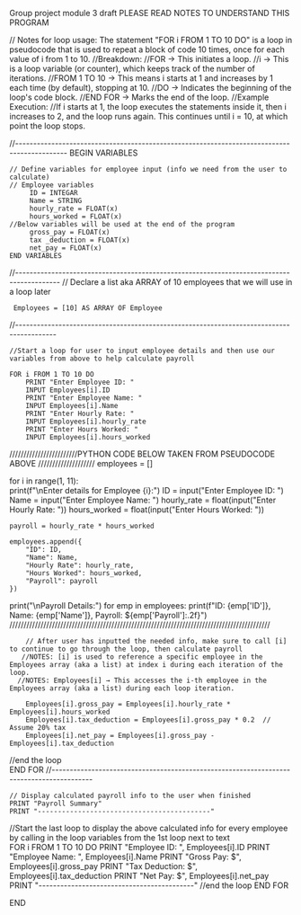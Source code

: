 Group project module 3 draft 
PLEASE READ NOTES TO UNDERSTAND THIS PROGRAM 

// Notes for loop usage: The statement "FOR i FROM 1 TO 10 DO" is a loop in pseudocode that is used to repeat a block of code 10 times, once for each value of i from 1 to 10.
//Breakdown:
//FOR → This initiates a loop.
//i → This is a loop variable (or counter), which keeps track of the number of iterations.
//FROM 1 TO 10 → This means i starts at 1 and increases by 1 each time (by default), stopping at 10.
//DO → Indicates the beginning of the loop's code block.
//END FOR → Marks the end of the loop.
//Example Execution:
//If i starts at 1, the loop executes the statements inside it, then i increases to 2, and the loop runs again. This continues until i = 10, at which point the loop stops.



//--------------------------------------------------------------------------------------------
BEGIN VARIABLES

    // Define variables for employee input (info we need from the user to calculate)
    // Employee variables 
         ID = INTEGAR
         Name = STRING
         hourly_rate = FLOAT(x)
         hours_worked = FLOAT(x)
    //Below variables will be used at the end of the program
         gross_pay = FLOAT(x)
         tax _deduction = FLOAT(x)
         net_pay = FLOAT(x)
    END VARIABLES


//------------------------------------------------------------------------------------------
    // Declare a list aka ARRAY of 10 employees that we will use in a loop later 

     Employees = [10] AS ARRAY OF Employee
//-----------------------------------------------------------------------------------------

    //Start a loop for user to input employee details and then use our variables from above to help calculate payroll

    FOR i FROM 1 TO 10 DO
        PRINT "Enter Employee ID: "
        INPUT Employees[i].ID
        PRINT "Enter Employee Name: "
        INPUT Employees[i].Name
        PRINT "Enter Hourly Rate: "
        INPUT Employees[i].hourly_rate
        PRINT "Enter Hours Worked: "
        INPUT Employees[i].hours_worked

////////////////////////PYTHON CODE BELOW TAKEN FROM PSEUDOCODE ABOVE ////////////////////
employees = []

for i in range(1, 11):  
    print(f"\nEnter details for Employee {i}:")
    ID = input("Enter Employee ID: ")
    Name = input("Enter Employee Name: ")
    hourly_rate = float(input("Enter Hourly Rate: "))
    hours_worked = float(input("Enter Hours Worked: "))

    payroll = hourly_rate * hours_worked

    employees.append({
        "ID": ID,
        "Name": Name,
        "Hourly Rate": hourly_rate,
        "Hours Worked": hours_worked,
        "Payroll": payroll
    })

print("\nPayroll Details:")
for emp in employees:
    print(f"ID: {emp['ID']}, Name: {emp['Name']}, Payroll: ${emp['Payroll']:.2f}")
////////////////////////////////////////////////////////////////////////////////////////////


        // After user has inputted the needed info, make sure to call [i] to continue to go through the loop, then calculate payroll
       //NOTES: [i] is used to reference a specific employee in the Employees array (aka a list) at index i during each iteration of the loop.
      //NOTES: Employees[i] → This accesses the i-th employee in the Employees array (aka a list) during each loop iteration.

        Employees[i].gross_pay = Employees[i].hourly_rate * Employees[i].hours_worked
        Employees[i].tax_deduction = Employees[i].gross_pay * 0.2  // Assume 20% tax
        Employees[i].net_pay = Employees[i].gross_pay - Employees[i].tax_deduction

//end the loop     
END FOR
//-----------------------------------------------------------------------------------------


    // Display calculated payroll info to the user when finished
    PRINT "Payroll Summary"
    PRINT "-------------------------------------------"
  //Start the last loop to display the above calculated info for every employee by calling in the loop variables from the 1st loop next to text   
 FOR i FROM 1 TO 10 DO
        PRINT "Employee ID: ", Employees[i].ID
        PRINT "Employee Name: ", Employees[i].Name
        PRINT "Gross Pay: $", Employees[i].gross_pay
        PRINT "Tax Deduction: $", Employees[i].tax_deduction
        PRINT "Net Pay: $", Employees[i].net_pay
        PRINT "-------------------------------------------"
    //end the loop 
    END FOR

END